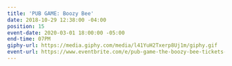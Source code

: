 ```yaml
---
title: 'PUB GAME: Boozy Bee'
date: 2018-10-29 12:38:00 -04:00
position: 15
event-date: 2020-03-01 18:00:00 -05:00
end-time: 07PM
giphy-url: https://media.giphy.com/media/l41YuH2Txerp8Uj1m/giphy.gif
event-url: https://www.eventbrite.com/e/pub-game-the-boozy-bee-tickets-96806848891
---
```


